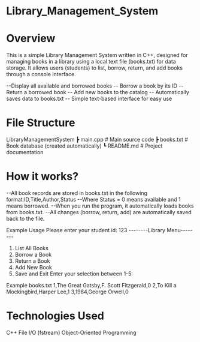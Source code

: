 # Library_Management_System
# Overview
This is a simple Library Management System written in C++, designed for managing books in a library using a local text file (books.txt) for data storage.
It allows users (students) to list, borrow, return, and add books through a console interface.

--Display all available and borrowed books
-- Borrow a book by its ID
-- Return a borrowed book
-- Add new books to the catalog
-- Automatically saves data to books.txt
-- Simple text-based interface for easy use

# File Structure
LibraryManagementSystem
 ┣  main.cpp          # Main source code
 ┣  books.txt         # Book database (created automatically)
 ┗  README.md         # Project documentation

 # How it works?
 --All book records are stored in books.txt in the following format:ID,Title,Author,Status
 --Where Status = 0 means available and 1 means borrowed.
 --When you run the program, it automatically loads books from books.txt.
 --All changes (borrow, return, add) are automatically saved back to the file.

 Example Usage
 Please enter your student id: 123
--------Library Menu--------
1. List All Books
2. Borrow a Book
3. Return a Book
4. Add New Book
5. Save and Exit
Enter your selection between 1-5:

Example books.txt
1,The Great Gatsby,F. Scott Fitzgerald,0
2,To Kill a Mockingbird,Harper Lee,1
3,1984,George Orwell,0

# Technologies Used
C++
File I/O (fstream)
Object-Oriented Programming
